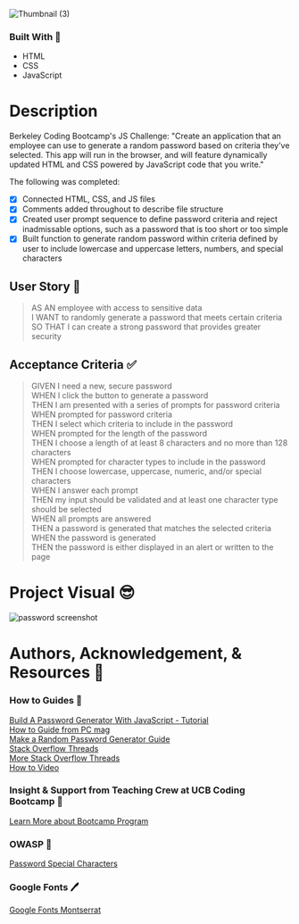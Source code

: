 
![Thumbnail (3)](https://user-images.githubusercontent.com/77648727/108649361-01c95e80-7472-11eb-8f60-1854e2f2b374.png)

### Built With :toolbox: 
- HTML
- CSS
- JavaScript

# Description 
Berkeley Coding Bootcamp's JS Challenge: "Create an application that an employee can use to generate a random password based on criteria they’ve selected. This app will run in the browser, and will feature dynamically updated HTML and CSS powered by JavaScript code that you write."

The following was completed:

- [x] Connected HTML, CSS, and JS files 
- [x] Comments added throughout to describe file structure
- [x] Created user prompt sequence to define password criteria and reject inadmissable options, such as a password that is too short or too simple
- [x] Built function to generate random password within criteria defined by user to include lowercase and uppercase letters, numbers, and special characters

## User Story :book:

> AS AN employee with access to sensitive data   
> I WANT to randomly generate a password that meets certain criteria   
> SO THAT I can create a strong password that provides greater security   

## Acceptance Criteria :white_check_mark:

> GIVEN I need a new, secure password   
> WHEN I click the button to generate a password   
> THEN I am presented with a series of prompts for password criteria   
> WHEN prompted for password criteria   
> THEN I select which criteria to include in the password   
> WHEN prompted for the length of the password   
> THEN I choose a length of at least 8 characters and no more than 128 characters   
> WHEN prompted for character types to include in the password   
> THEN I choose lowercase, uppercase, numeric, and/or special characters   
> WHEN I answer each prompt   
> THEN my input should be validated and at least one character type should be selected   
> WHEN all prompts are answered   
> THEN a password is generated that matches the selected criteria   
> WHEN the password is generated   
> THEN the password is either displayed in an alert or written to the page   


# Project Visual :sunglasses:
![password screenshot](https://user-images.githubusercontent.com/77648727/107857610-325f2780-6de4-11eb-91df-2ca8d9d4fb73.png)

# Authors, Acknowledgement, & Resources :handshake:

### How to Guides :pencil:
[Build A Password Generator With JavaScript - Tutorial](https://www.youtube.com/watch?v=iKo9pDKKHnc)  
[How to Guide from PC mag](https://www.pcmag.com/how-to/how-to-create-a-random-password-generator)    
[Make a Random Password Generator Guide](https://junilearning.com/blog/coding-projects/make-a-java-random-password-generator/)    
[Stack Overflow Threads](https://stackoverflow.com/questions/1497481/javascript-password-generator)   
[More Stack Overflow Threads](https://stackoverflow.com/questions/28970925/basic-javascript-password-generator)   
[How to Video](https://www.youtube.com/watch?v=duNmhKgtcsI&ab_channel=TraversyMedia)

### Insight & Support from Teaching Crew at UCB Coding Bootcamp :tada:
[Learn More about Bootcamp Program](https://bootcamp.berkeley.edu/coding/) 

### OWASP :key:
[Password Special Characters](https://owasp.org/www-community/password-special-characters)

### Google Fonts :pen:
[Google Fonts Montserrat](https://fonts.google.com/specimen/Montserrat?preview.text_type=custom)

